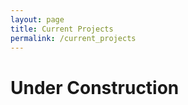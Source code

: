 ```yaml
---
layout: page
title: Current Projects
permalink: /current_projects
---
```


# Under Construction




